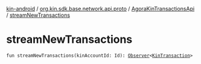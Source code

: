 [kin-android](../../index.md) / [org.kin.sdk.base.network.api.proto](../index.md) / [AgoraKinTransactionsApi](index.md) / [streamNewTransactions](./stream-new-transactions.md)

# streamNewTransactions

`fun streamNewTransactions(kinAccountId: Id): `[`Observer`](../../org.kin.sdk.base.tools/-observer/index.md)`<`[`KinTransaction`](../../org.kin.sdk.base.stellar.models/-kin-transaction/index.md)`>`